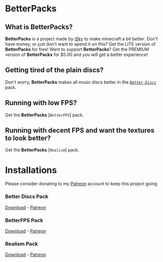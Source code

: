 # BetterPacks

## What is BetterPacks?

**BetterPacks** is a project made by [iSky](https://twitch.tv/isky_mc) to make minecraft a bit _better_.
Don't have money, or just don't want to spend it on this? Get the LITE version of **BetterPacks** for free!
Want to support **BetterPacks**? Get the PREMIUM version of **BetterPacks** for $5.00 and you will get a better experience!

## Getting tired of the plain discs?

Don't worry, **BetterPacks** makes all music discs better in the [_`Better Discs`_](https://ax0l0t1.github.io/BetterPacks/better-discs) pack.

## Running with low FPS?

Get the **BetterPacks** [_`BetterFPS`_] pack.

## Running with decent FPS and want the textures to look better?

Get the **BetterPacks** [_`Realism`_] pack.

# Installations

Please consider donating to my [Patreon](https://patreon.com/iskypacks) account to keep this project going

### Better Discs Pack
[Download](https://drive.google.com/example-for-now) - [Patreon](https://patreon.com/iskypacks)

### BetterFPS Pack
[Download](https://drive.google.com/example-for-now) - [Patreon](https://patreon.com/iskypacks)

### Realism Pack
[Download](https://drive.google.com/example-for-now) - [Patreon](https://patreon.com/iskypacks)
